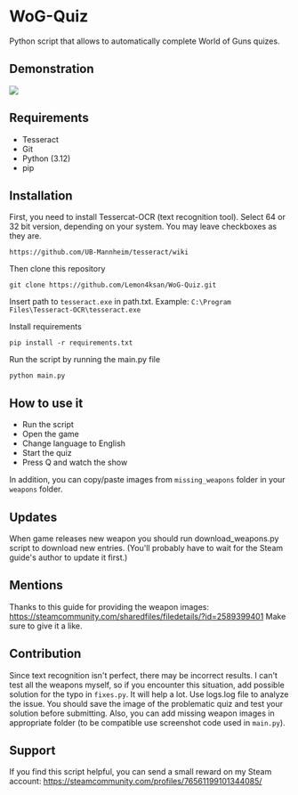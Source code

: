 # WoG-Quiz
Python script that allows to automatically complete World of Guns quizes.

## Demonstration
![](https://i.giphy.com/lhJjtCm0GcNwNtPGaA.webp)


## Requirements
- Tesseract
- Git
- Python (3.12)
- pip

## Installation

First, you need to install Tessercat-OCR (text recognition tool). Select 64 or 32 bit version, depending on your system.
You may leave checkboxes as they are.
```
https://github.com/UB-Mannheim/tesseract/wiki
```
Then clone this repository
```commandline
git clone https://github.com/Lemon4ksan/WoG-Quiz.git
```
Insert path to ```tesseract.exe``` in path.txt.
Example: ```C:\Program Files\Tesseract-OCR\tesseract.exe```

Install requirements
```commandline
pip install -r requirements.txt
```
Run the script by running the main.py file
```commandline
python main.py
```

## How to use it
- Run the script
- Open the game
- Change language to English
- Start the quiz
- Press Q and watch the show

In addition, you can copy/paste images from ```missing_weapons``` folder in your ```weapons``` folder.



## Updates
When game releases new weapon you should run download_weapons.py script to download new entries. 
(You'll probably have to wait for the Steam guide's author to update it first.)

## Mentions
Thanks to this guide for providing the weapon images: https://steamcommunity.com/sharedfiles/filedetails/?id=2589399401
Make sure to give it a like. 

## Contribution
Since text recognition isn't perfect, there may be incorrect results. I can't test all the weapons myself, 
so if you encounter this situation, add possible solution for the typo in ```fixes.py```. It will help a lot.
Use logs.log file to analyze the issue. You should save the image of the problematic quiz and test your solution
before submitting. Also, you can add missing weapon images in appropriate folder 
(to be compatible use screenshot code used in ```main.py```).

## Support
If you find this script helpful, you can send a small reward on my Steam account:
https://steamcommunity.com/profiles/76561199101344085/
